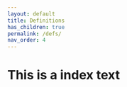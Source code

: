 ```yaml
---
layout: default
title: Definitions
has_children: true
permalink: /defs/
nav_order: 4
---
```


# This is a index text
